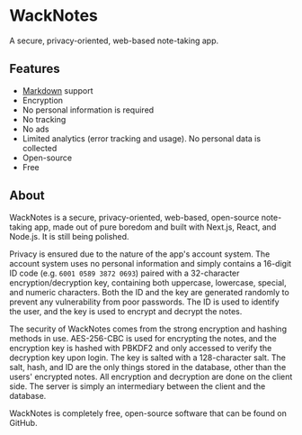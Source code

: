# WackNotes
A secure, privacy-oriented, web-based note-taking app.

## Features
* [Markdown](https://en.wikipedia.org/wiki/Markdown) support
* Encryption
* No personal information is required
* No tracking
* No ads
* Limited analytics (error tracking and usage). No personal data is collected
* Open-source
* Free

## About
WackNotes is a secure, privacy-oriented, web-based, open-source note-taking app, made out of pure boredom and built with Next.js, React, and Node.js. It is still being polished.

Privacy is ensured due to the nature of the app's account system. The account system uses no personal information and simply contains a 16-digit ID code (e.g. `6001 0589 3872 0693`) paired with a 32-character encryption/decryption key, containing both uppercase, lowercase, special, and numeric characters. Both the ID and the key are generated randomly to prevent any vulnerability from poor passwords. The ID is used to identify the user, and the key is used to encrypt and decrypt the notes.

The security of WackNotes comes from the strong encryption and hashing methods in use. AES-256-CBC is used for encrypting the notes, and the encryption key is hashed with PBKDF2 and only accessed to verify the decryption key upon login. The key is salted with a 128-character salt. The salt, hash, and ID are the only things stored in the database, other than the users' encrypted notes. All encryption and decryption are done on the client side. The server is simply an intermediary between the client and the database.

WackNotes is completely free, open-source software that can be found on GitHub.